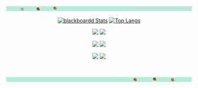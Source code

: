[![strawberry banner](/assets/images/header/banner_upper.jpg)](https://github.com/sponsors/blackboardd)

<div align="center">

[<img src="https://github-readme-stats.vercel.app/api?username=blackboardd&show_icons=true&hide_title=true&theme=minimal&include_all_commits=true&count_private=true&line_height=32&hide=contribs,stars&hide_rank=true&icon_color=f03a17&border_radius=10" alt="blackboardd Stats" />](https://github.com/sponsors/blackboardd) [![Top Langs](https://github-readme-stats.vercel.app/api/top-langs/?username=blackboardd&layout=compact&langs_count=3&border_radius=10&card_width=235&custom_title=Languages)](https://github.com/sponsors/blackboardd)

<img src="https://github-readme-stats.vercel.app/api/pin/?username=blackboardd&repo=xps-upcharge&theme=minimal" height="100"> <img src="https://github-readme-stats.vercel.app/api/pin/?username=blackboardd&repo=gadfly&theme=minimal" height="100">


<img src="https://github-readme-stats.vercel.app/api/pin/?username=blackboardd&repo=canvas-cli&theme=minimal" height="100"> <img src="https://github-readme-stats.vercel.app/api/pin/?username=blackboardd&repo=book-builder&theme=minimal" height="100">

<img src="https://github-readme-stats.vercel.app/api/pin/?username=blackboardd&repo=magui&theme=minimal" height="100"> <img src="https://github-readme-stats.vercel.app/api/pin/?username=blackboardd&repo=yarn-project-template&theme=minimal" height="100">

<br />

</div>

[![strawberry banner](/assets/images/header/banner_lower.jpg)](https://github.com/sponsors/blackboardd)
